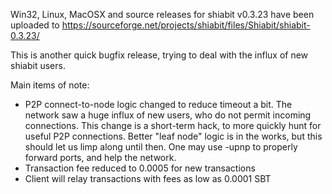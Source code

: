 Win32, Linux, MacOSX and source releases for shiabit v0.3.23 have been uploaded to
https://sourceforge.net/projects/shiabit/files/Shiabit/shiabit-0.3.23/

This is another quick bugfix release, trying to deal with the influx of new shiabit users.

Main items of note:

* P2P connect-to-node logic changed to reduce timeout a bit.  The network saw a huge influx of new users, who do not permit incoming connections.  This change is a short-term hack, to more quickly hunt for useful P2P connections.  Better "leaf node" logic is in the works, but this should let us limp along until then.  One may use -upnp to properly forward ports, and help the network.
* Transaction fee reduced to 0.0005 for new transactions
* Client will relay transactions with fees as low as 0.0001 SBT

